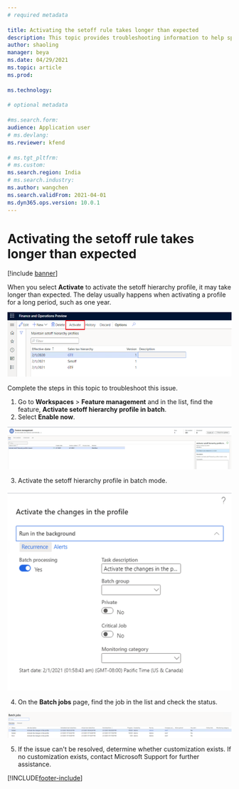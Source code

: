 ```yaml
---
# required metadata

title: Activating the setoff rule takes longer than expected
description: This topic provides troubleshooting information to help speed up the activation process for setoff rules. 
author: shaoling
manager: beya
ms.date: 04/29/2021
ms.topic: article
ms.prod: 

ms.technology: 

# optional metadata

#ms.search.form:
audience: Application user
# ms.devlang: 
ms.reviewer: kfend

# ms.tgt_pltfrm: 
# ms.custom: 
ms.search.region: India
# ms.search.industry: 
ms.author: wangchen
ms.search.validFrom: 2021-04-01
ms.dyn365.ops.version: 10.0.1
---
```




# Activating the setoff rule takes longer than expected

[!include [banner](../includes/banner.md)]

When you select **Activate** to activate the setoff hierarchy profile, it may take longer than expected. The delay usually happens when activating a profile for a long period, such as one year.

  [![Activate button.](./media/setoff-rule-activation-takes-long-time-Picture1.png)](./media/setoff-rule-activation-takes-long-time-Picture1.png)

 Complete the steps in this topic to troubleshoot this issue. 

1. Go to **Workspaces** > **Feature management** and in the list, find the feature, **Activate setoff hierarchy profile in batch**.
2. Select **Enable now**.

  [![Feature management page.](./media/setoff-rule-activation-takes-long-time-Picture2.png)](./media/setoff-rule-activation-takes-long-time-Picture2.png)

3. Activate the setoff hierarchy profile in batch mode.

  [![Activate the changes in the profile.](./media/setoff-rule-activation-takes-long-time-Picture3.png)](./media/setoff-rule-activation-takes-long-time-Picture3.png)

4. On the **Batch jobs** page, find the job in the list and check the status.

  [![Batch jobs page.](./media/setoff-rule-activation-takes-long-time-Picture4.png)](./media/setoff-rule-activation-takes-long-time-Picture4.png)

5. If the issue can't be resolved, determine whether customization exists. If no customization exists, contact Microsoft Support for further assistance.



[!INCLUDE[footer-include](../../includes/footer-banner.md)]
